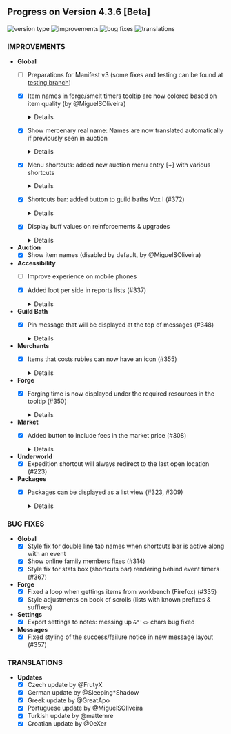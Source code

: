 ## Progress on Version 4.3.6 [Beta]

![version type](https://img.shields.io/badge/version-beta-yellow.svg?style=flat-square)
![improvements](https://img.shields.io/badge/improvements-13-green.svg?style=flat-square)
![bug fixes](https://img.shields.io/badge/bug%20fixes-6-red.svg?style=flat-square)
![translations](https://img.shields.io/badge/translations-6-blue.svg?style=flat-square)

### IMPROVEMENTS
- **Global**
	- [ ] Preparations for Manifest v3 (some fixes and testing can be found at [testing branch](https://github.com/DinoDevs/GladiatusCrazyAddon/tree/manifest-v3-testing))
	- [x] Item names in forge/smelt timers tooltip are now colored based on item quality (by @MiguelSOliveira)
	
		<details>![forgesmelt_timers_colored](documentation/features/Pictures/4.3.5%20to%204.3.6/forgesmelt_timers_colored.png)</details>
	- [x] Show mercenary real name: Names are now translated automatically if previously seen in auction
	
		<details>![Show_item_names](documentation/features/Pictures/4.3.5%20to%204.3.6/Show_item_names.png)</details>
	- [x] Menu shortcuts: added new auction menu entry [+] with various shortcuts
	
		<details>![add_loot](documentation/features/Pictures/4.3.5%20to%204.3.6/add_shortcut_auction.png) ![add_loot_2](documentation/features/Pictures/4.3.5%20to%204.3.6/add_shortcut_auction_2.png)</details>
	- [x] Shortcuts bar: added button to guild baths Vox I (#372)
	
		<details>![add_vox1_to_shortcut_bar](documentation/features/Pictures/4.3.5%20to%204.3.6/add_vox1_to_shortcut_bar.png)</details>
	- [x] Display buff values on reinforcements & upgrades
	
		<details>![buff_values_reinforcements_upgrades](documentation/features/Pictures/4.3.5%20to%204.3.6/buff_values_reinforcements_upgrades.png)</details>
- **Auction**
	- [x] Show item names (disabled by default, by @MiguelSOliveira)
- **Accessibility**
	- [ ] Improve experience on mobile phones
	- [x] Added loot per side in reports lists (#337)
		
		<details>![add_loot](documentation/features/Pictures/4.3.5%20to%204.3.6/add_loot.png)</details>
- **Guild Bath**
	- [x] Pin message that will be displayed at the top of messages (#348)
	
		<details>![vox_pin_message](documentation/features/Pictures/4.3.5%20to%204.3.6/vox_pin_message.png)</details>
- **Merchants**
	- [x] Items that costs rubies can now have an icon (#355)
	
		<details>![show_rubin_via_icon](documentation/features/Pictures/4.3.5%20to%204.3.6/show_rubin_via_icon.png)</details>
- **Forge**
	- [x] Forging time is now displayed under the required resources in the tooltip (#350)
	
		<details>![smelt_time_on_tooltip](documentation/features/Pictures/4.3.5%20to%204.3.6/smelt_time_on_tooltip.png)</details>
- **Market**
	- [x] Added button to include fees in the market price (#308)
	
		<details>![item_fee](documentation/features/Pictures/4.3.5%20to%204.3.6/item_fee.png)</details>
- **Underworld**
	- [x] Expedition shortcut will always redirect to the last open location (#223)
- **Packages**
	- [x] Packages can be displayed as a list view (#323, #309)
	
		<details>![list_view](documentation/features/Pictures/4.3.5%20to%204.3.6/list_view.png)</details>

### BUG FIXES
- **Global**
	- [x] Style fix for double line tab names when shortcuts bar is active along with an event
	- [x] Show online family members fixes (#314)
	- [x] Style fix for stats box (shortcuts bar) rendering behind event timers (#367)
- **Forge**
	- [x] Fixed a loop when gettings items from workbench (Firefox) (#335)
	- [x] Style adjustments on book of scrolls (lists with known prefixes & suffixes)
- **Settings**
	- [x] Export settings to notes: messing up `&"'<>` chars bug fixed
- **Messages**
	- [x] Fixed styling of the success/failure notice in new message layout (#357)

### TRANSLATIONS
-  **Updates**
	- [x] Czech update by @FrutyX
	- [x] German update by @Sleeping*Shadow
	- [x] Greek update by @GreatApo
	- [x] Portuguese update by @MiguelSOliveira
	- [x] Turkish update by @mattemre
	- [x] Croatian update by @0eXer
